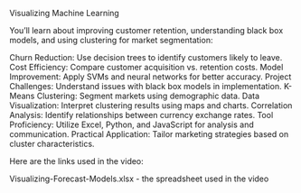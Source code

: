 Visualizing Machine Learning

You’ll learn about improving customer retention, understanding black box models, and using clustering for market segmentation:

Churn Reduction: Use decision trees to identify customers likely to leave.
Cost Efficiency: Compare customer acquisition vs. retention costs.
Model Improvement: Apply SVMs and neural networks for better accuracy.
Project Challenges: Understand issues with black box models in implementation.
K-Means Clustering: Segment markets using demographic data.
Data Visualization: Interpret clustering results using maps and charts.
Correlation Analysis: Identify relationships between currency exchange rates.
Tool Proficiency: Utilize Excel, Python, and JavaScript for analysis and communication.
Practical Application: Tailor marketing strategies based on cluster characteristics.

Here are the links used in the video:

Visualizing-Forecast-Models.xlsx - the spreadsheet used in the video